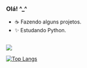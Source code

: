 ### Olá! ^_^

- ☕ Fazendo alguns projetos.
- ✨ Estudando Python.

##
<picture>
<source 
  srcset="https://github-readme-stats.vercel.app/api?username=Auggusto&show_icons=true&theme=radical"
  media="(prefers-color-scheme: dark)"
/>
<source
  srcset="https://github-readme-stats.vercel.app/api?username=Auggusto&show_icons=true"
  media="(prefers-color-scheme: dark), (prefers-color-scheme: dark)"
/>
<img src="https://github-readme-stats.vercel.app/api?username=Auggusto&show_icons=true" />
</picture>

[![Top Langs](https://github-readme-stats.vercel.app/api/top-langs/?username=Auggusto&show_icons=true&theme=radical&layout=compact)](https://github.com/Auggusto/github-readme-stats)
